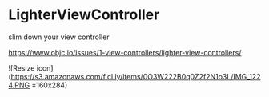 # LighterViewController
slim down your view controller

<https://www.objc.io/issues/1-view-controllers/lighter-view-controllers/>

![Resize icon](https://s3.amazonaws.com/f.cl.ly/items/0O3W222B0q0Z2f2N1o3L/IMG_1224.PNG =160x284)






